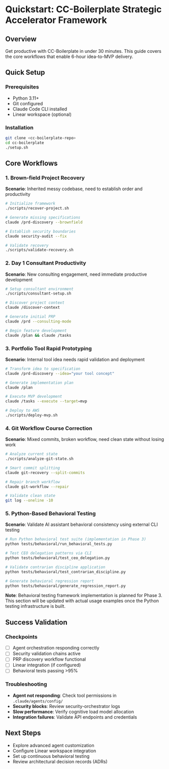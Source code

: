 # Quickstart: CC-Boilerplate Strategic Accelerator Framework

## Overview
Get productive with CC-Boilerplate in under 30 minutes. This guide covers the core workflows that enable 6-hour idea-to-MVP delivery.

## Quick Setup

### Prerequisites
- Python 3.11+
- Git configured
- Claude Code CLI installed
- Linear workspace (optional)

### Installation
```bash
git clone <cc-boilerplate-repo>
cd cc-boilerplate
./setup.sh
```

## Core Workflows

### 1. Brown-field Project Recovery
**Scenario**: Inherited messy codebase, need to establish order and productivity

```bash
# Initialize framework
./scripts/recover-project.sh

# Generate missing specifications
claude /prd-discovery --brownfield

# Establish security boundaries
claude security-audit --fix

# Validate recovery
./scripts/validate-recovery.sh
```

### 2. Day 1 Consultant Productivity
**Scenario**: New consulting engagement, need immediate productive development

```bash
# Setup consultant environment
./scripts/consultant-setup.sh

# Discover project context
claude /discover-context

# Generate initial PRP
claude /prd --consulting-mode

# Begin feature development
claude /plan && claude /tasks
```

### 3. Portfolio Tool Rapid Prototyping
**Scenario**: Internal tool idea needs rapid validation and deployment

```bash
# Transform idea to specification
claude /prd-discovery --idea="your tool concept"

# Generate implementation plan
claude /plan

# Execute MVP development
claude /tasks --execute --target=mvp

# Deploy to AWS
./scripts/deploy-mvp.sh
```

### 4. Git Workflow Course Correction
**Scenario**: Mixed commits, broken workflow, need clean state without losing work

```bash
# Analyze current state
./scripts/analyze-git-state.sh

# Smart commit splitting
claude git-recovery --split-commits

# Repair branch workflow
claude git-workflow --repair

# Validate clean state
git log --oneline -10
```

### 5. Python-Based Behavioral Testing
**Scenario**: Validate AI assistant behavioral consistency using external CLI testing

```bash
# Run Python behavioral test suite (implementation in Phase 3)
python tests/behavioral/run_behavioral_tests.py

# Test CEO delegation patterns via CLI
python tests/behavioral/test_ceo_delegation.py

# Validate contrarian discipline application
python tests/behavioral/test_contrarian_discipline.py

# Generate behavioral regression report
python tests/behavioral/generate_regression_report.py
```

**Note**: Behavioral testing framework implementation is planned for Phase 3. This section will be updated with actual usage examples once the Python testing infrastructure is built.

## Success Validation

### Checkpoints
- [ ] Agent orchestration responding correctly
- [ ] Security validation chains active
- [ ] PRP discovery workflow functional
- [ ] Linear integration (if configured)
- [ ] Behavioral tests passing >95%

### Troubleshooting
- **Agent not responding**: Check tool permissions in `.claude/agents/config/`
- **Security blocks**: Review security-orchestrator logs
- **Slow performance**: Verify cognitive load model allocation
- **Integration failures**: Validate API endpoints and credentials

## Next Steps
- Explore advanced agent customization
- Configure Linear workspace integration
- Set up continuous behavioral testing
- Review architectural decision records (ADRs)